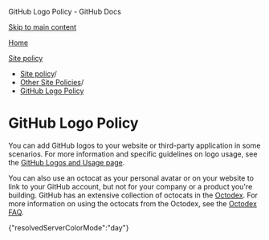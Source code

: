 GitHub Logo Policy - GitHub Docs

[Skip to main content](#main-content)

[Home](/de)

[Site policy](/de/site-policy)

* [Site policy](/de/site-policy)/
* [Other Site Policies](/de/site-policy/other-site-policies)/
* [GitHub Logo Policy](/de/site-policy/other-site-policies/github-logo-policy)

GitHub Logo Policy
==========

You can add GitHub logos to your website or third-party application in some scenarios. For more information and specific guidelines on logo usage, see the [GitHub Logos and Usage page](https://github.com/logos).

You can also use an octocat as your personal avatar or on your website to link to your GitHub account, but not for your company or a product you're building. GitHub has an extensive collection of octocats in the [Octodex](https://octodex.github.com/). For more information on using the octocats from the Octodex, see the [Octodex FAQ](https://octodex.github.com/faq/).

{"resolvedServerColorMode":"day"}
